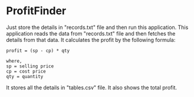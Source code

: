 # ProfitFinder

Just store the details in "records.txt" file and then run this application.
This application reads the data from "records.txt" file and then fetches the details from that data.
It calculates the profit by the following formula:

	profit = (sp - cp) * qty

	where,
	sp = selling price
	cp = cost price
	qty = quantity

It stores all the details in "tables.csv" file. It also shows the total profit.

